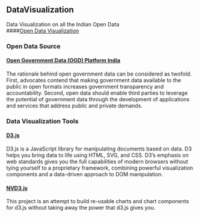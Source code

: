 ## DataVisualization
Data Visualization on all the Indian Open Data
<br>
####[Open Data Visualization](http://maheshkkumar.github.io/DataVisualization/index.html)

### Open Data Source

#### [Open Government Data (OGD) Platform India](https://data.gov.in/)
The rationale behind open government data can be considered as twofold. First, advocates contend that making government data available to the public in open formats increases government transparency and accountability. Second, open data should enable third parties to leverage the potential of government data through the development of applications and services that address public and private demands.

### Data Visualization Tools

#### [D3.js](http://d3js.org/) 
D3.js is a JavaScript library for manipulating documents based on data. D3 helps you bring data to life using HTML, SVG, and CSS. D3’s emphasis on web standards gives you the full capabilities of modern browsers without tying yourself to a proprietary framework, combining powerful visualization components and a data-driven approach to DOM manipulation.

#### [NVD3.js](http://nvd3.org/)

This project is an attempt to build re-usable charts and chart components for d3.js without taking away the power that d3.js gives you.
